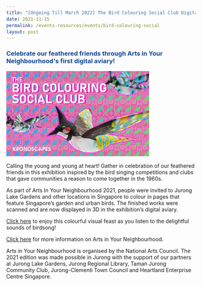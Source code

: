 ```yaml
---
title: "[Ongoing Till March 2022] The Bird Colouring Social Club Digital Aviary"
date: 2021-11-15
permalink: /events-resources/events/bird-colouring-social
layout: post
---
```

<h3 style="color:#124596; font-weight:bold;"><a style="color:#124596; text-decoration:none;" href="https://artsforall.gov.sg/events/ayn-nov-2021-the-bird-colouring-social-club.aspx">Celebrate our feathered friends through Arts in Your Neighbourhood's first digital aviary!</a></h3>

![Alt text for image on Isomer site](/images/Bird%20Colouring%20Social%20Club.jpg)

Calling the young and young at heart! Gather in celebration of our feathered friends in this exhibition inspired by the bird singing competitions and clubs that gave communities a reason to come together in the 1960s. 

As part of Arts In Your Neighbourhood 2021, people were invited to Jurong Lake Gardens and other locations in Singapore to colour in pages that feature Singapore’s garden and urban birds. The finished works were scanned and are now displayed in 3D in the exhibition’s digital aviary.

[Click here](https://ayn2021.kronoscapes.com/) to enjoy this colourful visual feast as you listen to the delightful sounds of birdsong!

[Click here](https://artsforall.gov.sg/initiatives/arts-in-your-neighbourhood.aspx) for more information on Arts in Your Neighbourhood. 

Arts in Your Neighbourhood is organised by the National Arts Council. The 2021 edition was made possible in Jurong with the support of our partners at Jurong Lake Gardens, Jurong Regional Library, Taman Jurong Community Club, Jurong-Clementi Town Council and Heartland Enterprise Centre Singapore.